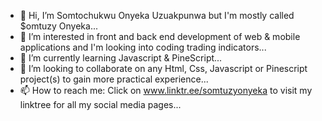 - 👋 Hi, I’m Somtochukwu Onyeka Uzuakpunwa but I'm mostly called $omtuzy Onyeka...
- 👀 I’m interested in front and back end development of web & mobile applications and I'm looking into coding trading indicators...
- 🌱 I’m currently learning Javascript & PineScript...
- 💞️ I’m looking to collaborate on any Html, Css, Javascript or Pinescript project(s) to gain more practical experience...
- 📫 How to reach me: Click on www.linktr.ee/somtuzyonyeka to visit my linktree for all my social media pages...

<!---
Somtuzy/Somtuzy is a ✨ special ✨ repository because its `README.md` (this file) appears on your GitHub profile.
You can click the Preview link to take a look at your changes.
--->
